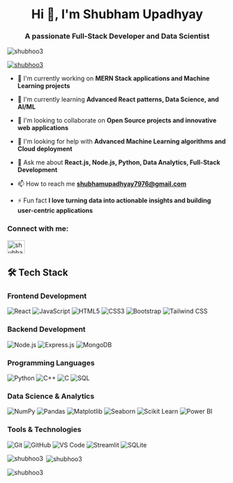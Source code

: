 <h1 align="center">Hi 👋, I'm Shubham Upadhyay</h1>
<h3 align="center">A passionate Full-Stack Developer and Data Scientist</h3>

<p align="left"> <img src="https://komarev.com/ghpvc/?username=shubhoo3&label=Profile%20views&color=0e75b6&style=flat" alt="shubhoo3" /> </p>

<p align="left"> <a href="https://github.com/ryo-ma/github-profile-trophy"><img src="https://github-profile-trophy.vercel.app/?username=shubhoo3" alt="shubhoo3" /></a> </p>

- 🔭 I'm currently working on **MERN Stack applications and Machine Learning projects**

- 🌱 I'm currently learning **Advanced React patterns, Data Science, and AI/ML**

- 👯 I'm looking to collaborate on **Open Source projects and innovative web applications**

- 🤝 I'm looking for help with **Advanced Machine Learning algorithms and Cloud deployment**

- 💬 Ask me about **React.js, Node.js, Python, Data Analytics, Full-Stack Development**

- 📫 How to reach me **shubhamupadhyay7976@gmail.com**

- ⚡ Fun fact **I love turning data into actionable insights and building user-centric applications**

<h3 align="left">Connect with me:</h3>
<p align="left">
<a href="https://www.linkedin.com/in/shubhamupadhyay7976/" target="blank"><img align="center" src="https://raw.githubusercontent.com/rahuldkjain/github-profile-readme-generator/master/src/images/icons/Social/linked-in-alt.svg" alt="shubham-upadhyay" height="30" width="40" /></a>
</p>

## 🛠️ Tech Stack

### Frontend Development
![React](https://img.shields.io/badge/-React-61DAFB?style=flat-square&logo=react&logoColor=black)
![JavaScript](https://img.shields.io/badge/-JavaScript-F7DF1E?style=flat-square&logo=javascript&logoColor=black)
![HTML5](https://img.shields.io/badge/-HTML5-E34F26?style=flat-square&logo=html5&logoColor=white)
![CSS3](https://img.shields.io/badge/-CSS3-1572B6?style=flat-square&logo=css3&logoColor=white)
![Bootstrap](https://img.shields.io/badge/-Bootstrap-7952B3?style=flat-square&logo=bootstrap&logoColor=white)
![Tailwind CSS](https://img.shields.io/badge/-Tailwind%20CSS-38B2AC?style=flat-square&logo=tailwind-css&logoColor=white)

### Backend Development
![Node.js](https://img.shields.io/badge/-Node.js-339933?style=flat-square&logo=node.js&logoColor=white)
![Express.js](https://img.shields.io/badge/-Express.js-000000?style=flat-square&logo=express&logoColor=white)
![MongoDB](https://img.shields.io/badge/-MongoDB-47A248?style=flat-square&logo=mongodb&logoColor=white)

### Programming Languages
![Python](https://img.shields.io/badge/-Python-3776AB?style=flat-square&logo=python&logoColor=white)
![C++](https://img.shields.io/badge/-C++-00599C?style=flat-square&logo=c%2B%2B&logoColor=white)
![C](https://img.shields.io/badge/-C-A8B9CC?style=flat-square&logo=c&logoColor=white)
![SQL](https://img.shields.io/badge/-SQL-4479A1?style=flat-square&logo=mysql&logoColor=white)

### Data Science & Analytics
![NumPy](https://img.shields.io/badge/-NumPy-013243?style=flat-square&logo=numpy&logoColor=white)
![Pandas](https://img.shields.io/badge/-Pandas-150458?style=flat-square&logo=pandas&logoColor=white)
![Matplotlib](https://img.shields.io/badge/-Matplotlib-11557c?style=flat-square&logo=python&logoColor=white)
![Seaborn](https://img.shields.io/badge/-Seaborn-4c72b0?style=flat-square&logo=python&logoColor=white)
![Scikit Learn](https://img.shields.io/badge/-Scikit%20Learn-F7931E?style=flat-square&logo=scikit-learn&logoColor=white)
![Power BI](https://img.shields.io/badge/-Power%20BI-F2C811?style=flat-square&logo=power-bi&logoColor=black)

### Tools & Technologies
![Git](https://img.shields.io/badge/-Git-F05032?style=flat-square&logo=git&logoColor=white)
![GitHub](https://img.shields.io/badge/-GitHub-181717?style=flat-square&logo=github&logoColor=white)
![VS Code](https://img.shields.io/badge/-VS%20Code-007ACC?style=flat-square&logo=visual-studio-code&logoColor=white)
![Streamlit](https://img.shields.io/badge/-Streamlit-FF4B4B?style=flat-square&logo=streamlit&logoColor=white)
![SQLite](https://img.shields.io/badge/-SQLite-003B57?style=flat-square&logo=sqlite&logoColor=white)




<p><img align="left" src="https://github-readme-stats.vercel.app/api/top-langs?username=shubhoo3&show_icons=true&locale=en&layout=compact" alt="shubhoo3" /></p>

<p>&nbsp;<img align="center" src="https://github-readme-stats.vercel.app/api?username=shubhoo3&show_icons=true&locale=en" alt="shubhoo3" /></p>

<p><img align="center" src="https://github-readme-streak-stats.herokuapp.com/?user=shubhoo3&" alt="shubhoo3" /></p>
